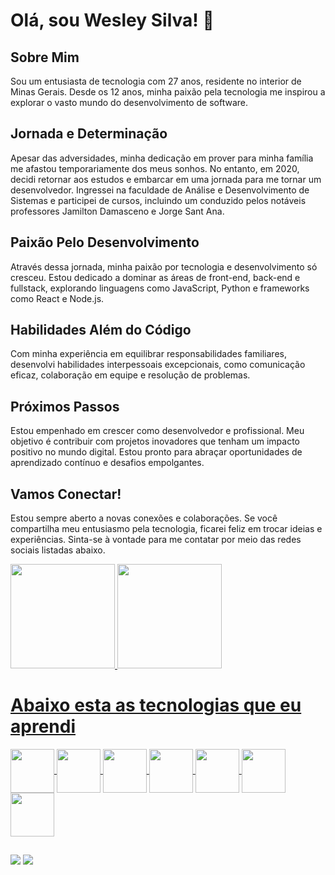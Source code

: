 # Olá, sou Wesley Silva! 👋

## Sobre Mim
Sou um entusiasta de tecnologia com 27 anos, residente no interior de Minas Gerais. Desde os 12 anos, minha paixão pela tecnologia me inspirou a explorar o vasto mundo do desenvolvimento de software.

## Jornada e Determinação
Apesar das adversidades, minha dedicação em prover para minha família me afastou temporariamente dos meus sonhos. No entanto, em 2020, decidi retornar aos estudos e embarcar em uma jornada para me tornar um desenvolvedor. Ingressei na faculdade de Análise e Desenvolvimento de Sistemas e participei de cursos, incluindo um conduzido pelos notáveis professores Jamilton Damasceno e Jorge Sant Ana.

## Paixão Pelo Desenvolvimento
Através dessa jornada, minha paixão por tecnologia e desenvolvimento só cresceu. Estou dedicado a dominar as áreas de front-end, back-end e fullstack, explorando linguagens como JavaScript, Python e frameworks como React e Node.js.

## Habilidades Além do Código
Com minha experiência em equilibrar responsabilidades familiares, desenvolvi habilidades interpessoais excepcionais, como comunicação eficaz, colaboração em equipe e resolução de problemas.

## Próximos Passos
Estou empenhado em crescer como desenvolvedor e profissional. Meu objetivo é contribuir com projetos inovadores que tenham um impacto positivo no mundo digital. Estou pronto para abraçar oportunidades de aprendizado contínuo e desafios empolgantes.

## Vamos Conectar!
Estou sempre aberto a novas conexões e colaborações. Se você compartilha meu entusiasmo pela tecnologia, ficarei feliz em trocar ideias e experiências. Sinta-se à vontade para me contatar por meio das redes sociais listadas abaixo.

<div>
  <a href= "https://github.com/wessilva07">
  <img height = "167em" src="https://github-readme-stats.vercel.app/api?username=wessilva07&show_icons=true&bg_color=00000000"/>
  <img height = "167em" src="https://github-readme-stats.vercel.app/api/top-langs/?username=wessilva07&layout=compact&bg_color=00000000"/>                       
</div> 
 
 <h1>Abaixo esta as tecnologias que eu aprendi</h1>
 <div>
     <img align="center" height="70" src="https://cdn.jsdelivr.net/gh/devicons/devicon/icons/html5/html5-original-wordmark.svg"/>
     <img align="center" height="70" src="https://cdn.jsdelivr.net/gh/devicons/devicon/icons/css3/css3-original-wordmark.svg"/>
     <img align="center" height="70" src="https://cdn.jsdelivr.net/gh/devicons/devicon/icons/javascript/javascript-original.svg"/>
     <img align="center" height="70" src="https://cdn.jsdelivr.net/gh/devicons/devicon/icons/php/php-original.svg"/>
     <img align="center" height="70" src="https://cdn.jsdelivr.net/gh/devicons/devicon/icons/bootstrap/bootstrap-original.svg"/>
     <img align="center" height="70" src="https://cdn.jsdelivr.net/gh/devicons/devicon/icons/ionic/ionic-original-wordmark.svg"/>
     <img align="center" height="70" src="https://cdn.jsdelivr.net/gh/devicons/devicon/icons/mysql/mysql-original-wordmark.svg"/>
 </div>

  ##

<div>
  <a href="https://www.linkedin.com/in/wesley-silva-devweb/" target="_blank"><img src="https://img.shields.io/badge/LinkedIn-0077B5?style=for-the-badge&logo=linkedin&logoColor=white" target="_blank"></a>
   <a href="https://wa.me/5532991665391" target="_blank"><img src="https://img.shields.io/badge/WhatsApp-25D366?style=for-the-badge&logo=whatsapp&logoColor=white" target="_blank"></a>
</div>
